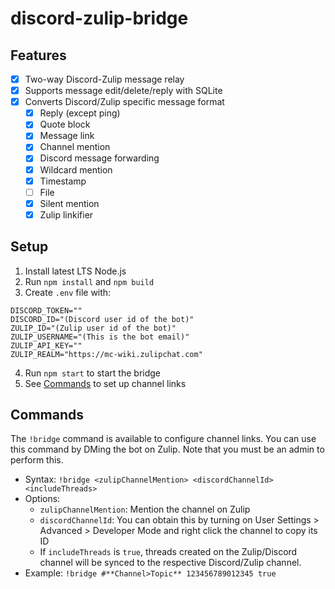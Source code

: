 # discord-zulip-bridge

## Features

- [x] Two-way Discord-Zulip message relay
- [x] Supports message edit/delete/reply with SQLite
- [x] Converts Discord/Zulip specific message format
  - [x] Reply (except ping)
  - [x] Quote block
  - [x] Message link
  - [x] Channel mention
  - [x] Discord message forwarding
  - [x] Wildcard mention
  - [x] Timestamp
  - [ ] File
  - [x] Silent mention
  - [x] Zulip linkifier

## Setup

1. Install latest LTS Node.js
2. Run `npm install` and `npm build`
3. Create `.env` file with:
```env
DISCORD_TOKEN=""
DISCORD_ID="(Discord user id of the bot)"
ZULIP_ID="(Zulip user id of the bot)"
ZULIP_USERNAME="(This is the bot email)"
ZULIP_API_KEY=""
ZULIP_REALM="https://mc-wiki.zulipchat.com"
```
4. Run `npm start` to start the bridge
5. See [Commands](#commands) to set up channel links

## Commands

The `!bridge` command is available to configure channel links. You can use this command by DMing the bot on Zulip. Note that you must be an admin to perform this.

- Syntax: `!bridge <zulipChannelMention> <discordChannelId> <includeThreads>`
- Options:
  - `zulipChannelMention`: Mention the channel on Zulip
  - `discordChannelId`: You can obtain this by turning on User Settings > Advanced > Developer Mode and right click the channel to copy its ID
  - If `includeThreads` is `true`, threads created on the Zulip/Discord channel will be synced to the respective Discord/Zulip channel.
- Example: `!bridge #**Channel>Topic** 123456789012345 true`
